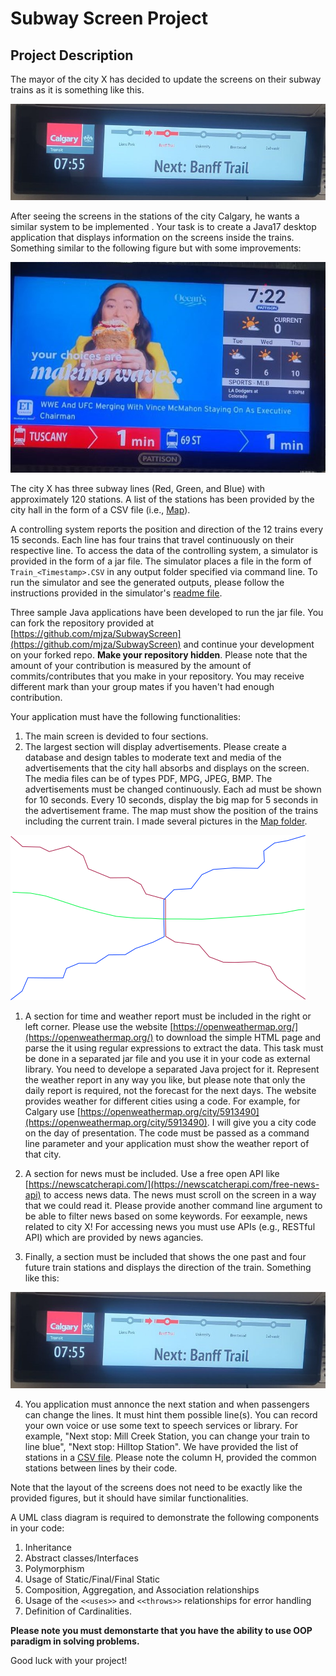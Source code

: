 # Subway Screen Project

## Project Description

The mayor of the city X has decided to update the screens on their subway trains as it is something like this.

![Old Screen](./Media/Pic02.jpeg)

 After seeing the screens in the stations of the city Calgary, he wants a similar system to be implemented
 . Your task is to create a Java17 desktop application that displays information on the screens inside the trains. Something similar to the following figure but with some improvements:

 ![Future Screen](./Media/Pic04.jpeg)

 The city X has three subway lines (Red, Green, and Blue) with approximately 120 stations. A list of the stations has been provided by the city hall in the form of a CSV file (i.e., [Map](https://github.com/mjza/ENSF380-SUMMER2023/tree/main/Project/Map/Map.csv)). 

A controlling system reports the position and direction of the 12 trains every 15 seconds. Each line has four trains that travel continuously on their respective line. To access the data of the controlling system, a simulator is provided in the form of a jar file. The simulator places a file in the form of `Train_<Timestamp>.CSV` in any output folder specified via command line. To run the simulator and see the generated outputs, please follow the instructions provided in the simulator's [readme file](https://github.com/mjza/ENSF380-SUMMER2023/tree/main/Project/Simulator/Readme.md).

Three sample Java applications have been developed to run the jar file. You can fork the repository provided at [https://github.com/mjza/SubwayScreen](https://github.com/mjza/SubwayScreen) and continue your development on your forked repo. **Make your repository hidden**. Please note that the amount of your contribution is measured by the amount of commits/contributes that you make in your repository. You may receive different mark than your group mates if you haven't had enough contribution. 

Your application must have the following functionalities:

1. The main screen is devided to four sections.
2. The largest section will display advertisements. Please create a database and design tables to moderate text and media of the advertisements that the city hall absorbs and displays on the screen. The media files can be of types PDF, MPG, JPEG, BMP. The advertisements must be changed continuously. Each ad must be shown for 10 seconds. Every 10 seconds, display the big map for 5 seconds in the advertisement frame. The map must show the position of the trains including the current train. I made several pictures in the [Map folder](https://github.com/mjza/ENSF380-SUMMER2023/tree/main/Project/Map).

![Map](./Map/Trains.png)

1. A section for time and weather report must be included in the right or left corner. Please use the website [https://openweathermap.org/](https://openweathermap.org/) to download the simple HTML page and parse the it using regular expressions to extract the data. This task must be done in a separated jar file and you use it in your code as external library. You need to develope a separated Java project for it. Represent the weather report in any way you like, but please note that only the daily report is required, not the forecast for the next days. The website provides weather for different cities using a code. For example, for Calgary use [https://openweathermap.org/city/5913490](https://openweathermap.org/city/5913490). I will give you a city code on the day of presentation. The code must be passed as a command line parameter and your application must show the weather report of that city. 

2. A section for news must be included. Use a free open API like [https://newscatcherapi.com/](https://newscatcherapi.com/free-news-api) to access news data. The news must scroll on the screen in a way that we could read it. Please provide another command line argument to be able to filter news based on some keywords. For eexample, news related to city X! For accessing news you must use APIs (e.g., RESTful API) which are provided by news agancies. 

3. Finally, a section must be included that shows the one past and four future train stations and displays the direction of the train. Something like this:

![Old Screen](./Media/Pic02.jpeg)

4. You application must annonce the next station and when passengers can change the lines. It must hint them possible line(s). You can record your own voice or use some text to speech services or library. For example, "Next stop: Mill Creek Station, you can change your train to line blue", "Next stop:  Hilltop Station". We have provided the list of stations in a [CSV file](https://github.com/mjza/ENSF380-SUMMER2023/blob/main/Project/Map/Map.csv). Please note the column H, provided the common stations between lines by their code.   

Note that the layout of the screens does not need to be exactly like the provided figures, but it should have similar functionalities.

A UML class diagram is required to demonstrate the following components in your code:

1. Inheritance
2. Abstract classes/Interfaces
3. Polymorphism
4. Usage of Static/Final/Final Static
5. Composition, Aggregation, and Association relationships
6. Usage of the `<<uses>>` and `<<throws>>` relationships for error handling
7. Definition of Cardinalities.  

**Please note you must demonstarte that you have the ability to use OOP paradigm in solving problems.**

Good luck with your project!

